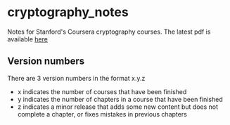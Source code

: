 # cryptography_notes

Notes for Stanford's Coursera cryptography courses. The latest pdf is available [here](https://github.com/fjswaugh/cryptography_notes/releases)

## Version numbers

There are 3 version numbers in the format x.y.z
 - x indicates the number of courses that have been finished
 - y indicates the number of chapters in a course that have been finished
 - z indicates a minor release that adds some new content but does not complete a chapter, or fixes mistakes in previous chapters
